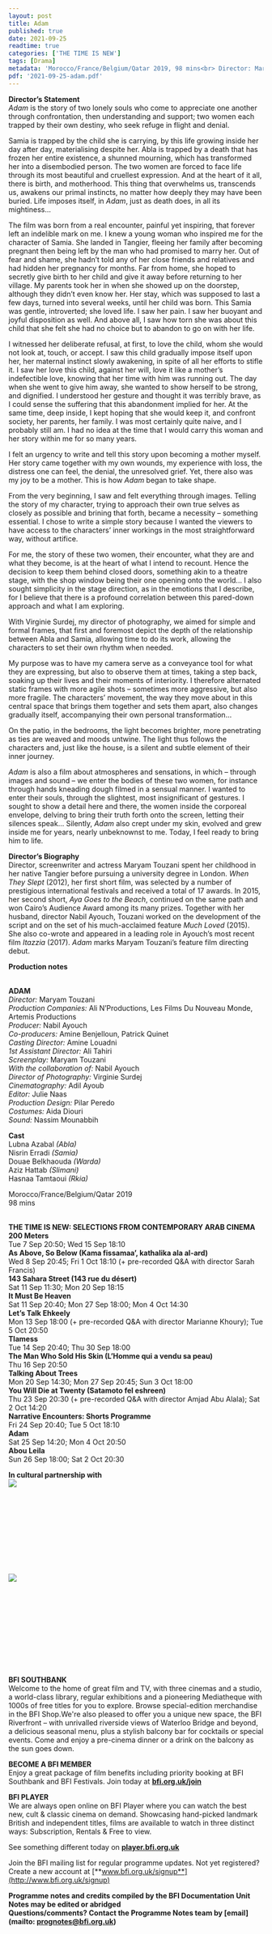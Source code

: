 ```yaml
---
layout: post
title: Adam
published: true
date: 2021-09-25
readtime: true
categories: ['THE TIME IS NEW']
tags: [Drama]
metadata: 'Morocco/France/Belgium/Qatar 2019, 98 mins<br> Director: Maryam Touzani'
pdf: '2021-09-25-adam.pdf'
---
```


**Director’s Statement**  
_Adam_ is the story of two lonely souls who come to appreciate one another through confrontation, then understanding and support; two women each trapped by their own destiny, who seek refuge in flight and denial.

Samia is trapped by the child she is carrying, by this life growing inside her day after day, materialising despite her. Abla is trapped by a death that has frozen her entire existence, a shunned mourning, which has transformed her into a disembodied person. The two women are forced to face life through its most beautiful and cruellest expression. And at the heart of it all, there is birth, and motherhood. This thing that overwhelms us, transcends us, awakens our primal instincts, no matter how deeply they may have been buried.  Life imposes itself, in _Adam_, just as death does, in all its mightiness...

The film was born from a real encounter, painful yet inspiring, that forever left an indelible mark on me. I knew a young woman who inspired me for the character of Samia. She landed in Tangier, fleeing her family after becoming pregnant then being left by the man who had promised to marry her. Out of fear and shame, she hadn’t told any of her close friends and relatives and had hidden her pregnancy for months. Far from home, she hoped to secretly give birth to her child and give it away before returning to her village. My parents took her in when she showed up on the doorstep, although they didn’t even know her. Her stay, which was supposed to last a few days, turned into several weeks, until her child was born. This Samia was gentle, introverted; she loved life. I saw her pain. I saw her buoyant and joyful disposition as well. And above all, I saw how torn she was about this child that she felt she had no choice but to abandon to go on with her life.

I witnessed her deliberate refusal, at first, to love the child, whom she would not look at, touch, or accept. I saw this child gradually impose itself upon her, her maternal instinct slowly awakening, in spite of all her efforts to stifle it. I saw her love this child, against her will, love it like a mother’s indefectible love, knowing that her time with him was running out. The day when she went to give him away, she wanted to show herself to be strong, and dignified. I understood her gesture and thought it was terribly brave, as I could sense the suffering that this abandonment implied for her. At the same time, deep inside, I kept hoping that she would keep it, and confront society, her parents, her family. I was most certainly quite naive, and I probably still am. I had no idea at the time that I would carry this woman and her story within me for so  many years.

I felt an urgency to write and tell this story upon becoming a mother myself. Her story came together with my own wounds, my experience with loss, the distress one can feel, the denial, the unresolved grief. Yet, there also was my joy to be a mother. This is how _Adam_ began to take shape.

From the very beginning, I saw and felt everything through images. Telling the story of my character, trying to approach their own true selves as closely as possible and brining that forth, became a necessity – something essential.  I chose to write a simple story because I wanted the viewers to have access to the characters’ inner workings in the most straightforward way, without artifice.

For me, the story of these two women, their encounter, what they are and what they become, is at the heart of what I intend to recount. Hence the decision to keep them behind closed doors, something akin to a theatre stage, with the shop window being their one opening onto the world... I also sought simplicity in the stage direction, as in the emotions that I describe, for I believe that there is a profound correlation between this pared-down approach and what I am exploring.

With Virginie Surdej, my director of photography, we aimed for simple and formal frames, that first and foremost depict the depth of the relationship between Abla and Samia, allowing time to do its work, allowing the characters to set their own rhythm when needed.

My purpose was to have my camera serve as a conveyance tool for what they are expressing, but also to observe them at times, taking a step back, soaking up their lives and their moments of interiority. I therefore alternated static frames with more agile shots – sometimes more aggressive, but also more fragile. The characters’ movement, the way they move about in this central space that brings them together and sets them apart, also changes gradually itself, accompanying their own personal transformation...

On the patio, in the bedrooms, the light becomes brighter, more penetrating as ties are weaved and moods untwine. The light thus follows the characters and, just like the house, is a silent and subtle element of their inner journey.

_Adam_ is also a film about atmospheres and sensations, in which – through images and sound – we enter the bodies of these two women, for instance through hands kneading dough filmed in a sensual manner. I wanted to enter their souls, through the slightest, most insignificant of gestures. I sought to show a detail here and there, the women inside the corporeal envelope, delving to bring their truth forth onto the screen, letting their silences speak... Silently, _Adam_ also crept under my skin, evolved and grew inside me for years, nearly unbeknownst to me. Today, I feel ready to bring him to life.

**Director’s Biography**  
Director, screenwriter and actress Maryam Touzani spent her childhood in her native Tangier before pursuing a university degree in London. _When They Slept_ (2012), her first short film, was selected by a number of prestigious international festivals and received a total of 17 awards. In 2015, her second short, _Aya Goes to the Beach_, continued on the same path and won Cairo’s Audience Award among its many prizes. Together with her husband, director Nabil Ayouch, Touzani worked on the development of the script and on the set of his much-acclaimed feature _Much Loved_ (2015). She also co-wrote and appeared in a leading role in Ayouch’s most recent film _Itazzia_ (2017). _Adam_ marks Maryam Touzani’s feature film directing debut.

**Production notes**
<br><br>


**ADAM**<br>
_Director:_ Maryam Touzani<br>
_Production Companies:_ Ali N’Productions,  Les Films Du Nouveau Monde, Artemis Productions<br>
_Producer:_  Nabil Ayouch<br>
_Co-producers:_  Amine Benjelloun, Patrick Quinet<br>
_Casting_  _Director:_  Amine Louadni<br>
_1st Assistant Director:_  Ali Tahiri<br>
_Screenplay:_  Maryam Touzani<br>
_With the collaboration of:_  Nabil Ayouch<br>
_Director of Photography:_  Virginie Surdej<br>
_Cinematography:_  Adil Ayoub<br>
_Editor:_  Julie Naas<br>
_Production_  _Design:_  Pilar Peredo<br>
_Costumes:_  Aida Diouri<br>
_Sound:_  Nassim Mounabbih<br>

**Cast**<br>
Lubna Azabal _(Abla)_<br>
Nisrin Erradi _(Samia)_<br>
Douae Belkhaouda _(Warda)_<br>
Aziz Hattab _(Slimani)_<br>
Hasnaa Tamtaoui _(Rkia)_<br>

Morocco/France/Belgium/Qatar 2019<br>
98 mins
<br><br>

**THE TIME IS NEW: SELECTIONS FROM CONTEMPORARY ARAB CINEMA**<br>
**200 Meters**<br>
Tue 7 Sep 20:50; Wed 15 Sep 18:10<br>
**As Above, So Below  (Kama fissamaa’, kathalika ala al-ard)**<br>
Wed 8 Sep 20:45; Fri 1 Oct 18:10 (+ pre-recorded Q&A with director Sarah Francis)<br>
**143 Sahara Street (143 rue du désert)**<br>
Sat 11 Sep 11:30; Mon 20 Sep 18:15<br>
**It Must Be Heaven**<br>
Sat 11 Sep 20:40; Mon 27 Sep 18:00;  Mon 4 Oct 14:30<br>
**Let’s Talk Ehkeely**<br>
Mon 13 Sep 18:00 (+ pre-recorded Q&A with director Marianne Khoury); Tue 5 Oct 20:50<br>
**Tlamess**<br>
Tue 14 Sep 20:40; Thu 30 Sep 18:00<br>
**The Man Who Sold His Skin  (L’Homme qui a vendu sa peau)**<br>
Thu 16 Sep 20:50<br>
**Talking About Trees**<br>
Mon 20 Sep 14:30; Mon 27 Sep 20:45;  Sun 3 Oct 18:00<br>
**You Will Die at Twenty (Satamoto fel eshreen)**<br>
Thu 23 Sep 20:30 (+ pre-recorded Q&A with director Amjad Abu Alala); Sat 2 Oct 14:20<br>
**Narrative Encounters: Shorts Programme**<br>
Fri 24 Sep 20:40; Tue 5 Oct 18:10<br>
**Adam**<br>
Sat 25 Sep 14:20; Mon 4 Oct 20:50<br>
**Abou Leila**<br>
Sun 26 Sep 18:00; Sat 2 Oct 20:30<br>

**In cultural partnership with**<br>
<img style="float:left" src="/img/arab-british-centre-logo-01.png"><br>
<br><br><br><br><br><br><br><br><br><br>
<img style="float:left" src="/img/zawya.png">
<br><br><br><br><br><br><br><br><br><br><br>


**BFI SOUTHBANK**  
Welcome to the home of great film and TV, with three cinemas and a studio, a world-class library, regular exhibitions and a pioneering Mediatheque with 1000s of free titles for you to explore. Browse special-edition merchandise in the BFI Shop.We&#39;re also pleased to offer you a unique new space, the BFI Riverfront – with unrivalled riverside views of Waterloo Bridge and beyond, a delicious seasonal menu, plus a stylish balcony bar for cocktails or special events. Come and enjoy a pre-cinema dinner or a drink on the balcony as the sun goes down.  

**BECOME A BFI MEMBER**  
Enjoy a great package of film benefits including priority booking at BFI Southbank and BFI Festivals. Join today at [**bfi.org.uk/join**](http://www.bfi.org.uk/join)  

**BFI PLAYER**  
 We are always open online on BFI Player where you can watch the best new, cult &amp; classic cinema on demand. Showcasing hand-picked landmark British and independent titles, films are available to watch in three distinct ways: Subscription, Rentals &amp; Free to view.  

See something different today on [**player.bfi.org.uk**](https://player.bfi.org.uk)  

Join the BFI mailing list for regular programme updates. Not yet registered? Create a new account at [**www.bfi.org.uk/signup**](http://www.bfi.org.uk/signup)

**Programme notes and credits compiled by the BFI Documentation Unit  
Notes may be edited or abridged  
Questions/comments? Contact the Programme Notes team by [email](mailto: prognotes@bfi.org.uk)**

<!--stackedit_data:
eyJoaXN0b3J5IjpbLTgwMzUxNDk4OV19
-->
